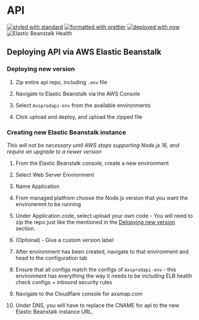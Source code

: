 # API

[![styled with standard](https://img.shields.io/badge/styled%20with-standard-f3df49.svg?style=flat-square)](https://github.com/standard/standard)
[![formatted with prettier](https://img.shields.io/badge/formatted_with-prettier-ff69b4.svg?style=flat-square)](https://github.com/prettier/prettier)
[![deployed with now](https://img.shields.io/badge/deployed%20with-now-444444.svg?style=flat-square)](https://github.com/zeit/now)
![Elastic Beanstalk Health](https://github.com/axsmap/api/workflows/Elastic%20Beanstalk%20Health%20Badge/badge.svg)



## Deploying API via AWS Elastic Beanstalk

### Deploying new version

1. Zip entire api repo, including `.env` file

2. Navigate to Elastic Beanstalk via the AWS Console

3. Select `Axsprodapi-env` from the available environments

4. Click upload and deploy, and upload the zipped file

### Creating new Elastic Beanstalk instance

*This will not be necessary until AWS stops supporting Node.js 16, and require an upgrade to a newer version*

1. From the Elastic Beanstalk console, create a new environment

2. Select Web Server Envrionment

3. Name Application

4. From managed platfrom choose the Node.js version that you want the environemnt to be running

5. Under Application code, select upload your own code - You will need to zip the repo just like the mentioned in the [Delopying new version](#deploying-new-version) section.

6. (Optional) - Give a custom version label 

7. After environment has been created, navigate to that environment and head to the configuration tab

8. Ensure that all configs match the configs of `Axsprodapi-env` - this environment has everything the way it needs to be including ELB health check configs + inbound security rules

9. Navigate to the Cloudflare console for axsmap.com

10. Under DNS, you will have to replace the CNAME for api to the new Elastic Beanstalk instance URL.
